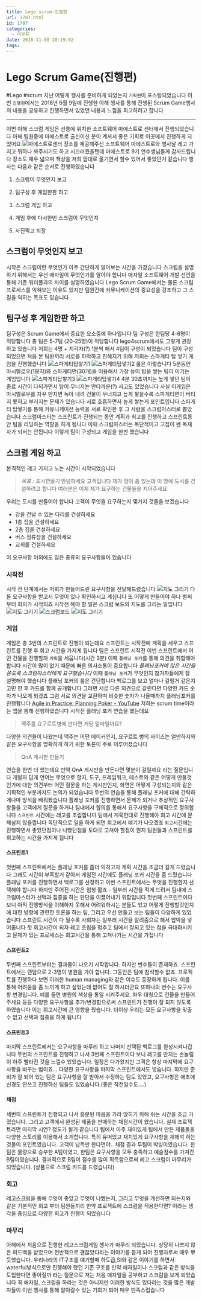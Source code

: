 ```yaml
---
title: Lego scrum-진행편
url: 1787.html
id: 1787
categories:
  - 미분류
date: 2018-11-08 20:19:02
tags:
---
```


Lego Scrum Game(진행편)
====================

#Lego #scrum 지난 어떻게 행사를 준비하게 되었는지 `기획편`이 포스팅되었습니다 이번 `진행편`에서는 2018년 6월 9일에 진행한 아해 행사를 통해 진행된 Scrum Game행사의 내용을 공유하고 진행하면서 있었던 내용과 느낌을 회고하려고 합니다

* * *

이번 아해 스크럼 게임은 선릉에 위치한 소프트웨어 마에스트로 센터에서 진행되었습니다 아해 팀원중에 마에스트로 출신이신 분이 계셔서 좋은 기회로 이곳에서 진행하게 되었어요 ![마에스트로센터](http://www.plays-in-business.com/wp-content/uploads/2015/09/lego-scrum-city-2.jpg) 장소를 제공해주신 소프트웨어 마에스트로와 행사날 레고 가지고 뭐하나 봐주시기도 하고 시끄러웠을텐데 마에스트로 9기 연수생님들께 감사드립니다 장소도 매우 넓으며 책상을 저희 맘대로 옮기면서 할수 있어서 좋았던거 같습니다 행사는 다음과 같은 순서로 진행하였습니다

1.  스크럼이 무엇인지 보고
    
2.  팀구성 후 게임한판 하고
    
3.  스크럼 게임 하고
    
4.  게임 후에 다시한번 스크럼이 무엇인지
    
5.  사진찍고 퇴장
    

스크럼이 무엇인지 보고
------------

시작은 스크럼이란 무엇인가 아주 간단하게 알아보는 시간을 가졌습니다 스크럼을 설명하기 위해서는 우선 애자일이 무엇인가를 알아야 합니다 애자일 소프트웨어 개발 선언을 통해 기존 워터풀과의 차이를 설명하였습니다 Lego Scrum Game에서는 물론 스크럼 프로세스를 익혀보는 이유도 있지만 팀원간에 커뮤니케이션의 중요성을 강조하고 그 스킬을 익히는 목표도 있습니다

팀구성 후 게임한판 하고
-------------

팀구성은 Scrum Game에서 중요한 요소중에 하나입니다 팀 구성은 한팀당 4-6명이 적당합니다 총 팀은 5-7팀 (20-25명)이 적당합니다 lego4scrum에서도 그렇게 권장하고 있습니다 저희는 4명 + 지각자(?) 1분씩 해서 4팀이 구성이 되었습니다 팀이 구성되었으면 처음 본 팀원끼리 서로를 파악하고 친해지기 위해 저희는 스파게티 탑 쌓기 게임을 진행했습니다 ![스파게티탑쌓기1](https://raw.githubusercontent.com/devload/devload.github.io/master/assert/image/ahea_lego_scrum2/2.jpg) ![스파게티탑쌓기2](https://raw.githubusercontent.com/devload/devload.github.io/master/assert/image/ahea_lego_scrum2/3.jpg) 룰은 이렇습니다 5분동안 마시멜로우(1봉지)와 스파게티면(30개)을 이용해서 가장 높이 탑을 쌓는 팀이 이기는 게임입니다 ![스파게티탑쌓기3](https://raw.githubusercontent.com/devload/devload.github.io/master/assert/image/ahea_lego_scrum2/3.jpg) ![스파게티탑쌓기4](https://raw.githubusercontent.com/devload/devload.github.io/master/assert/image/ahea_lego_scrum2/4.jpg) 4분 30초까지는 높게 쌓던 팀이 종료 시간이 다되가면서 탑이 무너지는 안타까운(?) 사고도 있었습니다 사실 이게임은 마시멜로우를 자꾸 만지면 녹아 내려 건물이 무너지고 높게 쌓을수록 스파게티면이 버티지 못하고 부러지는 문제가 있습니다 서로 호흡하면서 높게 쌓는게 포인트입니다 스파게티 탑쌓기를 통해 커뮤니케이션 능력을 서로 확인한 후 그 사람을 스크럼마스터로 뽑았습니다 스크럼마스터는 스프린트가 진행되는 동안 계획과 회고를 진행하고 스프린트동안 팀을 리딩하는 역할을 하게 됩니다 이때 스크럼마스터는 독단적이고 고집이 쎈 독재자가 되서는 안됩니다 이렇게 팀이 구성되고 게임을 한판 했습니다

스크럼 게임 하고
---------

본격적인 레고 가지고 노는 시간이 시작되었습니다

> _목표 : 도시만들기_ 안녕하세요 고객입니다 제가 땅이 좀 있는데 이 땅에 도시를 건설하려고 합니다 여러분은 이제 제가 요구하는 건물들을 지어주세요

우리는 도시를 만들어야 합니다 고객이 무엇을 요구하는지 몇가지 것들을 보겠습니다

*   강을 건널 수 있는 다리를 건설하세요
*   1층 집을 건설하세요
*   2층 집을 건설하세요
*   버스 정류장을 건설하세요
*   교회를 건설하세요

이 요구사항 이외에도 많은 종류의 요구사항들이 있습니다

### 시작전

시작 전 단계에서는 저희가 만들어드린 요구사항을 전달해드렸습니다 ![지도 그리기](https://raw.githubusercontent.com/devload/devload.github.io/master/assert/image/ahea_lego_scrum2/6.jpg) 다들 요구사항을 받고서 무엇이 있나 확인하시고 계십니다 또 어떻게 만들어야 하나 벌써부터 회의가 시작되죠 시작전 해야 할 일은 스크럼 보드와 지도를 그리는 일입니다 ![지도 그리기](https://raw.githubusercontent.com/devload/devload.github.io/master/assert/image/ahea_lego_scrum2/10.jpg) ![스크럼보드](https://raw.githubusercontent.com/devload/devload.github.io/master/assert/image/ahea_lego_scrum2/11.jpg) ![지도 그리기](https://raw.githubusercontent.com/devload/devload.github.io/master/assert/image/ahea_lego_scrum2/9.jpg)

### 게임

게임은 총 3번의 스프린트로 진행이 되는데요 스프린트는 시작전에 계획을 세우고 스프린트를 진행 후 회고 시간을 가지게 됩니다 팀은 스프린트 시작전 이번 스프린트에서 어떤 건물을 진행할까 `계획`을 세웁니다(시간 3분) 이때 `플래닝 포커`를 통해 의견을 취합해야 합니다 시간이 많이 없기 때문에 빠른 의사소통이 중요합니다 _플래닝포커에 많은 시간을 쏟도록 스크럼마스터에게 요구했습니다_ 이때 `플래닝 포커`가 무엇인지 참가자들에게 잘 설명해야 했습니다 플래닝 포커의 룰은 간단합니다 백로그를 보고 얼마나 걸릴거 같은지 고민 한 후 카드를 함께 공개합니다 그러면 서로 다른 의견으로 갈린다면 다양한 카드 숫자가 나오게 되겠죠 그럼 서로 의견을 교환하며 비슷한 숫자가 나올때까지 플래닝포커를 진행합니다 [Agile in Practice: Planning Poker - YouTube](https://www.youtube.com/watch?v=0FbnCWWg_NY&t=169s) 저희는 scrum time이라는 앱을 통해 진행하였습니다 시작전 플래닝 포커 연습을 했는데요

> 맥주를 요구르트병에 판다면 개당 얼마일까요?

다양한 의견들이 나왔는데 맥주는 어떤 메이커인지, 요구르트 병의 사이즈는 얼만하지와 같은 요구사항을 명확하게 하기 위한 토론이 주로 이루어졌습니다

> QnA 게시판 만들기

연습을 한번 더 했는데요 만약 QnA 게시판을 만든다면 몇분이 걸릴까요 라는 질문입니다 개발자 답게 언어는 무엇으로 할지, 도구, 프레임워크, 테스트와 같은 어떻게 만들것인가에 대한 의견부터 어떤 질문을 하는 게시판인지, 화면은 어떻게 구성되는지와 같은 기획적인 부분까지도 논의가 되었습니다 두번의 연습을 통해 플래닝 포커에 대해 간략하게나마 방식을 배워봤습니다 플래닝 포커를 진행하면서 문제가 되거나 추상적인 요구사항들을 고객에게 질문을 하거나 팀내에서 합의를 통해서 요구사항을 구체적으로 정의합니다 `스프린트` 시간에는 레고를 조립합니다 팀에서 계획한대로 진행해야 회고 시간에 문제삼지 않을껍니다 독단적으로 일을 하게 되면 회고에서 얘기가 나오겠죠 `회고`시간에는 진행하면서 좋았던점이나 나빴던점을 토대로 고쳐야 할점이 뭔지 팀원들과 스프린트를 회고하는 시간을 가지게 됩니다

#### 스프린트1

첫번째 스프린트에서는 플래닝 포커를 좀더 익히고자 계획 시간을 조금더 길게 드렸습니다 그래도 시간이 부족할거 같아서 게임전 시간에도 플래닝 포커 시간을 좀 드렸습니다 플래닝 포커를 진행하면서 백로그를 선정하고 이번 스프린트에서는 무엇을 진행할지 선택해야 합니다 하지만 주어진 시간은 엄청 짧죠 \- 일부러 시간을 적게 드려서 팀내에 스크럼마스터가 선택과 집중을 하는 판단을 이끌어내기 위함입니다 첫번째 스프린트이다보니 아직 진행방식을 이해하지 못해서 어려워하시는 분들도 있고 어떻게 진행할것인지에 대한 방향에 관련한 토론을 하는 팀, 그리고 우선 만들고 보는 팀들이 다양하게 있었습니다 스프린트 시간이 다 될수록 사회자는 일부러 시간을 알려줌으로 해서 압박을 넣어줍니다 첫 회고시간이 되자 레고 조립을 멈추고 팀에서 잘되고 있는 점을 극대화시키고 문제가 있는 프로세스는 회고시간을 통해 고쳐나가는 시간을 가집니다

#### 스프린트2

두번째 스프린트부터는 결과물이 나오기 시작합니다. 하지만 변수들이 존재하죠. 스프린트에서는 랜덤으로 2-3명이 병원을 가야 합니다. 그동안은 팀에 참석할수 없죠. 프로젝트를 진행하다 보면 이러한 human managing와 같은 이슈도 등장하게 됩니다. 이를 통해 어려움을 좀 느끼게 하고 싶었는데 없어도 잘 하시더군요 또하나의 변수는 요구사항 변경입니다. 예를 들면 병원의 색상을 통일 시켜주세요, 좌우 대칭으로 건물을 만들어주세요 등등 다양한 요구사항을 추가/변경함으로써 스프린트가 진행이 잘 되지 않도록 하였습니다 이는 회고시간에 큰 영향을 줬습니다. 더이상 우리는 모든 요구사항을 맞출 수 없고 선택과 집중을 하게 됩니다

#### 스프린트3

마지막 스프린트에서는 요구사항을 마무리 하고 나머지 선택된 백로그를 완성시켜나갑니다 두번의 스프린트를 진행하고 나서 3번째 스프린트이다 보니 레고를 만지는 손놀림이 아주 빨라진 것을 느낄수 있었습니다. 일정은 다가왔지만 고객은 항상 마지막에 요구사항을 바꾸는 법이죠... 다양한 요구사항을 마지막 스프린트에서도 넣습니다. 하지만 준비가 잘 되어 있는 팀은 요구사항을 잘 받아서 수정하는 팀도 있었고, 요구사항은 애초에 신경도 안쓰고 진행하신 팀들도 있었습니다.(좋은 작전일수도....)

#### 채점

세번의 스프린트가 진행되고 나서 흥분된 마음을 가라 앉히기 위해 쉬는 시간을 조금 가졌습니다. 그리고 고객에서 완성된 제품을 판매하는 채점시간이 왔습니다. 실제 프로젝트라면 마지막 시연? 정도가 될거 같습니다 팀에서 아주 재미있게 팀에서 만든 제품들을 다양한 스토리를 이용해서 소개합니다. 특히 유머있고 재치있게 요구사항을 재해석 하는 것들이 포인트였습니다. 고객이 납득만 한다면야.. 채점 결과 투팀이 박빙이였습니다. 한팀은 물량으로 승부한 A팀이였고, 한팀은 요구사항을 모두 충족하고 예술점수를 가져간 B팀이였습니다. 결과적으로 B팀이 점수를 많이 획득함으로써 레고 스크럼이 마무리가 되었습니다. (상품으로 스크럼 카드를 드렸습니다)

### 회고

레고스크럼을 통해 무엇이 좋았고 무엇이 나빴는지, 그리고 무엇을 개선하면 되는지와 같은 기본적인 회고 부터 팀원들끼리 만약 프로젝트에 스크럼을 적용한다면? 이라는 생각을 중심으로 다양한 회고가 진행이 되었습니다

### 마무리

아해에서 처음으로 진행한 레고스크럼게임 행사가 마무리 되었습니다. 상당히 나쁘지 않은 피드백을 받았으며 전반적으로 괜찮았다라는 이야기를 듣게 되어 진행자로써 매우 뿌듯했습니다. 우리나라의 IT구조를 얘기할때 하도급,SI와 같은 이야기를 하면서 waterful방식으로만 진행해야 했던 기존 구조를 만약 애자일이나 스크럼과 같은 방식을 도입한다면 좋아질까 라는 질문으로 저는 처음 애자일을 공부하고 스크럼을 보게 되었습니다 꼭 애자일, 스크럼을 하라는 것은 아니지만 이러한 방식도 있다라는 것을 많은 개발자들이 이번 행사를 통해 알아갈수 있는 기회가 되어 매우 만족스럽습니다